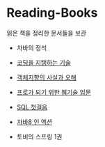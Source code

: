 # Reading-Books
읽은 책을 정리한 문서들을 보관


- 자바의 정석

- [코딩을 지탱하는 기술](https://github.com/os94/Reading-Books/blob/master/docs/%EC%BD%94%EB%94%A9%EC%9D%84%20%EC%A7%80%ED%83%B1%ED%95%98%EB%8A%94%20%EA%B8%B0%EC%88%A0.md)

- [객체지향의 사실과 오해](https://github.com/os94/Reading-Books/blob/master/docs/객체지향의%20사실과%20오해/객체지향의%20사실과%20오해.md)

- [프로가 되기 위한 웹기술 입문](https://github.com/os94/Reading-Books/blob/master/docs/%ED%94%84%EB%A1%9C%EA%B0%80%20%EB%90%98%EA%B8%B0%20%EC%9C%84%ED%95%9C%20%EC%9B%B9%EA%B8%B0%EC%88%A0%20%EC%9E%85%EB%AC%B8/%ED%94%84%EB%A1%9C%EA%B0%80%20%EB%90%98%EA%B8%B0%20%EC%9C%84%ED%95%9C%20%EC%9B%B9%EA%B8%B0%EC%88%A0%20%EC%9E%85%EB%AC%B8.md)

- [SQL 첫걸음](https://github.com/os94/Reading-Books/blob/master/docs/SQL%20%EC%B2%AB%EA%B1%B8%EC%9D%8C.md)

- [자바8 인 액션](https://github.com/os94/Reading-Books/tree/master/docs/Java%208%20in%20Action)

- 토비의 스프링 1권
